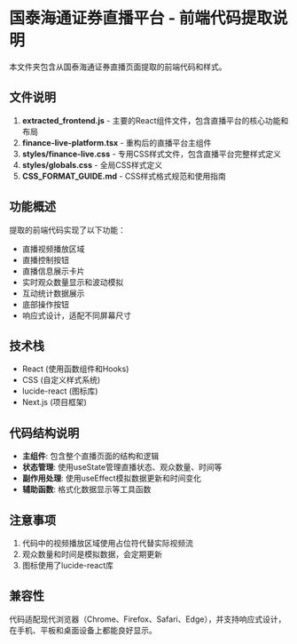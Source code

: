 # 国泰海通证券直播平台 - 前端代码提取说明

本文件夹包含从国泰海通证券直播页面提取的前端代码和样式。

## 文件说明

1. **extracted_frontend.js** - 主要的React组件文件，包含直播平台的核心功能和布局
2. **finance-live-platform.tsx** - 重构后的直播平台主组件
3. **styles/finance-live.css** - 专用CSS样式文件，包含直播平台完整样式定义
4. **styles/globals.css** - 全局CSS样式定义
5. **CSS_FORMAT_GUIDE.md** - CSS样式格式规范和使用指南

## 功能概述

提取的前端代码实现了以下功能：

- 直播视频播放区域
- 直播控制按钮
- 直播信息展示卡片
- 实时观众数量显示和波动模拟
- 互动统计数据展示
- 底部操作按钮
- 响应式设计，适配不同屏幕尺寸

## 技术栈

- React (使用函数组件和Hooks)
- CSS (自定义样式系统)
- lucide-react (图标库)
- Next.js (项目框架)

## 代码结构说明

- **主组件**: 包含整个直播页面的结构和逻辑
- **状态管理**: 使用useState管理直播状态、观众数量、时间等
- **副作用处理**: 使用useEffect模拟数据更新和时间变化
- **辅助函数**: 格式化数据显示等工具函数

## 注意事项

1. 代码中的视频播放区域使用占位符代替实际视频流
2. 观众数量和时间是模拟数据，会定期更新
3. 图标使用了lucide-react库

## 兼容性

代码适配现代浏览器（Chrome、Firefox、Safari、Edge），并支持响应式设计，在手机、平板和桌面设备上都能良好显示。
